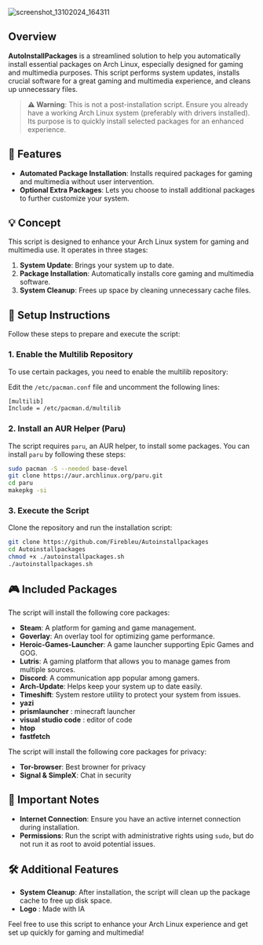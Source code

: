

  ![screenshot_13102024_164311](https://github.com/user-attachments/assets/163018ca-df21-4f6d-8757-64d68c745e02)


## Overview
**AutoInstallPackages** is a streamlined solution to help you automatically install essential packages on Arch Linux, especially designed for gaming and multimedia purposes. This script performs system updates, installs crucial software for a great gaming and multimedia experience, and cleans up unnecessary files.

> **⚠️ Warning**: This is not a post-installation script. Ensure you already have a working Arch Linux system (preferably with drivers installed). Its purpose is to quickly install selected packages for an enhanced experience.

## 🚀 Features
- **Automated Package Installation**: Installs required packages for gaming and multimedia without user intervention.
- **Optional Extra Packages**: Lets you choose to install additional packages to further customize your system.

## 💡 Concept
This script is designed to enhance your Arch Linux system for gaming and multimedia use. It operates in three stages:
1. **System Update**: Brings your system up to date.
2. **Package Installation**: Automatically installs core gaming and multimedia software.
3. **System Cleanup**: Frees up space by cleaning unnecessary cache files.

## 🚀 Setup Instructions
Follow these steps to prepare and execute the script:

### 1. Enable the Multilib Repository
To use certain packages, you need to enable the multilib repository:

Edit the `/etc/pacman.conf` file and uncomment the following lines:
```sh
[multilib]
Include = /etc/pacman.d/multilib
```

### 2. Install an AUR Helper (Paru)
The script requires `paru`, an AUR helper, to install some packages. You can install `paru` by following these steps:

```sh
sudo pacman -S --needed base-devel
git clone https://aur.archlinux.org/paru.git
cd paru
makepkg -si
```

### 3. Execute the Script
Clone the repository and run the installation script:

```sh
git clone https://github.com/Firebleu/Autoinstallpackages
cd Autoinstallpackages
chmod +x ./autoinstallpackages.sh   
./autoinstallpackages.sh
```

## 🎮 Included Packages
The script will install the following core packages:

- **Steam**: A platform for gaming and game management.
- **Goverlay**: An overlay tool for optimizing game performance.
- **Heroic-Games-Launcher**: A game launcher supporting Epic Games and GOG.
- **Lutris**: A gaming platform that allows you to manage games from multiple sources.
- **Discord**: A communication app popular among gamers.
- **Arch-Update**: Helps keep your system up to date easily.
- **Timeshift**: System restore utility to protect your system from issues.
- **yazi**
- **prismlauncher** : minecraft launcher
- **visual studio code** : editor of code
- **htop**
- **fastfetch**

The script will install the following core packages for privacy:

- **Tor-browser**: Best browner for privacy
- **Signal & SimpleX**: Chat in security 

## 📜 Important Notes
- **Internet Connection**: Ensure you have an active internet connection during installation.
- **Permissions**: Run the script with administrative rights using `sudo`, but do not run it as root to avoid potential issues.

## 🛠️ Additional Features
- **System Cleanup**: After installation, the script will clean up the package cache to free up disk space.
- **Logo** : Made with IA

Feel free to use this script to enhance your Arch Linux experience and get set up quickly for gaming and multimedia!


